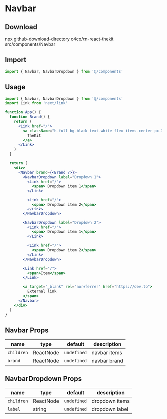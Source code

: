 # Navbar

## Download

npx github-download-directory c4co/cn-react-thekit src/components/Navbar


## Import

```jsx
import { Navbar, NavbarDropdown } from '@/components'
```

## Usage

```jsx
import { Navbar, NavbarDropdown } from '@/components'
import Link from 'next/link'

function App() {
  function Brand() {
    return (
      <Link href="/">
        <a className="h-full bg-black text-white flex items-center px-3 rounded">
          TheKit
        </a>
      </Link>
    )
  }

  return (
    <div>
      <Navbar brand={<Brand />}>
        <NavbarDropdown label="Dropdown 1">
          <Link href="/">
            <span> Dropdown item 1</span>
          </Link>

          <Link href="/">
            <span> Dropdown item 2</span>
          </Link>
        </NavbarDropdown>

        <NavbarDropdown label="Dropdown 2">
          <Link href="/">
            <span> Dropdown item 1</span>
          </Link>

          <Link href="/">
            <span> Dropdown item 2</span>
          </Link>
        </NavbarDropdown>

        <Link href="/">
          <span>Item</span>
        </Link>

        <a target="_blank" rel="noreferrer" href="https://dev.to">
          External link
        </span>
      </Navbar>
    </div>
  )
}
```

## Navbar Props

| name       | type      | default     | description  |
| ---------- | --------- | ----------- | ------------ |
| `children` | ReactNode | `undefined` | navbar items |
| `brand`    | ReactNode | `undefined` | navbar brand |

## NavbarDropdown Props

| name       | type      | default     | description    |
| ---------- | --------- | ----------- | -------------- |
| `children` | ReactNode | `undefined` | dropdown items |
| `label`    | string    | `undefined` | dropdown label |

